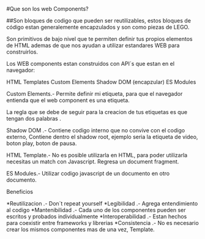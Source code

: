 #Que son los web Components?

##Son bloques de codigo que pueden ser reutilizables, estos bloques de código estan generalemente encapzulados y son como piezas de LEGO.

Son primitivos de bajo nivel que te permiten definir tus propios elementos de HTML ademas de que nos ayudan a utilizar estandares WEB para construirlos.

Los WEB components estan construidos con API´s que estan en el navegador:

HTML Templates
Custom Elements
Shadow DOM (encapzular)
ES Modules

Custom Elements.- Permite definir mi etiqueta, para que el navegador entienda que el web component es una etiqueta.

La regla que se debe de seguir para la creacion de tus etiquetas es que tengan dos palabras <my-map> </my-map>.

Shadow DOM .- Contiene codigo interno que no convive con el codigo externo, Contiene dentro el shadow root, ejemplo seria la etiqueta de video, boton play, boton de pausa.

HTML Template.- <template> </template> No es posible utilizarla en HTML, para poder utilizarla necesitas un match con Javascript. Regresa un document fragment.

ES Modules.- Utilizar codigo javascript de un documento en otro documento.

Beneficios

*Reutilizacion .- Don´t repeat yourself
*Legibilidad .- Agrega entendimiento al codigo
*Mantenibilidad .- Cada uno de los componentes pueden ser escritos y probados individualmente
*Interoperabilidad .- Estan hechos para coexistir entre frameworks y librerias
\*Consistencia .- No es necesario crear los mismos componentes mas de una vez, Template.
